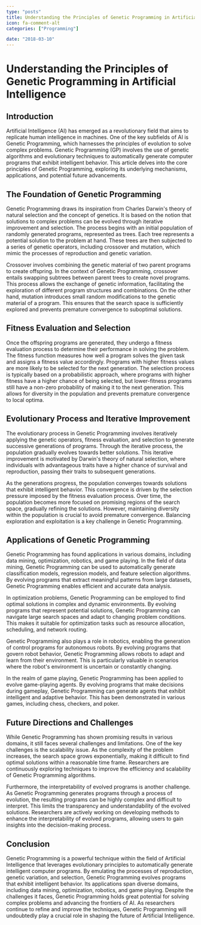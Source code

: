 ```yaml
---
type: "posts"
title: Understanding the Principles of Genetic Programming in Artificial Intelligence
icon: fa-comment-alt
categories: ["Programming"]

date: "2018-03-10"
---
```




# Understanding the Principles of Genetic Programming in Artificial Intelligence

## Introduction

Artificial Intelligence (AI) has emerged as a revolutionary field that aims to replicate human intelligence in machines. One of the key subfields of AI is Genetic Programming, which harnesses the principles of evolution to solve complex problems. Genetic Programming (GP) involves the use of genetic algorithms and evolutionary techniques to automatically generate computer programs that exhibit intelligent behavior. This article delves into the core principles of Genetic Programming, exploring its underlying mechanisms, applications, and potential future advancements.

## The Foundation of Genetic Programming

Genetic Programming draws its inspiration from Charles Darwin's theory of natural selection and the concept of genetics. It is based on the notion that solutions to complex problems can be evolved through iterative improvement and selection. The process begins with an initial population of randomly generated programs, represented as trees. Each tree represents a potential solution to the problem at hand. These trees are then subjected to a series of genetic operators, including crossover and mutation, which mimic the processes of reproduction and genetic variation.

Crossover involves combining the genetic material of two parent programs to create offspring. In the context of Genetic Programming, crossover entails swapping subtrees between parent trees to create novel programs. This process allows the exchange of genetic information, facilitating the exploration of different program structures and combinations. On the other hand, mutation introduces small random modifications to the genetic material of a program. This ensures that the search space is sufficiently explored and prevents premature convergence to suboptimal solutions.

## Fitness Evaluation and Selection

Once the offspring programs are generated, they undergo a fitness evaluation process to determine their performance in solving the problem. The fitness function measures how well a program solves the given task and assigns a fitness value accordingly. Programs with higher fitness values are more likely to be selected for the next generation. The selection process is typically based on a probabilistic approach, where programs with higher fitness have a higher chance of being selected, but lower-fitness programs still have a non-zero probability of making it to the next generation. This allows for diversity in the population and prevents premature convergence to local optima.

## Evolutionary Process and Iterative Improvement

The evolutionary process in Genetic Programming involves iteratively applying the genetic operators, fitness evaluation, and selection to generate successive generations of programs. Through the iterative process, the population gradually evolves towards better solutions. This iterative improvement is motivated by Darwin's theory of natural selection, where individuals with advantageous traits have a higher chance of survival and reproduction, passing their traits to subsequent generations.

As the generations progress, the population converges towards solutions that exhibit intelligent behavior. This convergence is driven by the selection pressure imposed by the fitness evaluation process. Over time, the population becomes more focused on promising regions of the search space, gradually refining the solutions. However, maintaining diversity within the population is crucial to avoid premature convergence. Balancing exploration and exploitation is a key challenge in Genetic Programming.

## Applications of Genetic Programming

Genetic Programming has found applications in various domains, including data mining, optimization, robotics, and game playing. In the field of data mining, Genetic Programming can be used to automatically generate classification models, regression models, and feature selection algorithms. By evolving programs that extract meaningful patterns from large datasets, Genetic Programming enables efficient and accurate data analysis.

In optimization problems, Genetic Programming can be employed to find optimal solutions in complex and dynamic environments. By evolving programs that represent potential solutions, Genetic Programming can navigate large search spaces and adapt to changing problem conditions. This makes it suitable for optimization tasks such as resource allocation, scheduling, and network routing.

Genetic Programming also plays a role in robotics, enabling the generation of control programs for autonomous robots. By evolving programs that govern robot behavior, Genetic Programming allows robots to adapt and learn from their environment. This is particularly valuable in scenarios where the robot's environment is uncertain or constantly changing.

In the realm of game playing, Genetic Programming has been applied to evolve game-playing agents. By evolving programs that make decisions during gameplay, Genetic Programming can generate agents that exhibit intelligent and adaptive behavior. This has been demonstrated in various games, including chess, checkers, and poker.

## Future Directions and Challenges

While Genetic Programming has shown promising results in various domains, it still faces several challenges and limitations. One of the key challenges is the scalability issue. As the complexity of the problem increases, the search space grows exponentially, making it difficult to find optimal solutions within a reasonable time frame. Researchers are continuously exploring techniques to improve the efficiency and scalability of Genetic Programming algorithms.

Furthermore, the interpretability of evolved programs is another challenge. As Genetic Programming generates programs through a process of evolution, the resulting programs can be highly complex and difficult to interpret. This limits the transparency and understandability of the evolved solutions. Researchers are actively working on developing methods to enhance the interpretability of evolved programs, allowing users to gain insights into the decision-making process.

## Conclusion

Genetic Programming is a powerful technique within the field of Artificial Intelligence that leverages evolutionary principles to automatically generate intelligent computer programs. By emulating the processes of reproduction, genetic variation, and selection, Genetic Programming evolves programs that exhibit intelligent behavior. Its applications span diverse domains, including data mining, optimization, robotics, and game playing. Despite the challenges it faces, Genetic Programming holds great potential for solving complex problems and advancing the frontiers of AI. As researchers continue to refine and improve the techniques, Genetic Programming will undoubtedly play a crucial role in shaping the future of Artificial Intelligence.